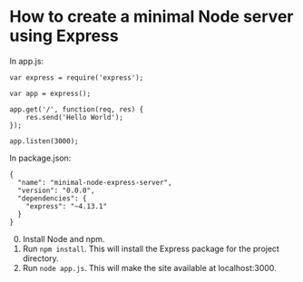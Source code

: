 # How to create a minimal Node server using Express

In app.js:

    var express = require('express');

    var app = express();

    app.get('/', function(req, res) {
        res.send('Hello World');
    });

    app.listen(3000);

In package.json:

    {
      "name": "minimal-node-express-server",
      "version": "0.0.0",
      "dependencies": {
        "express": "~4.13.1"
      }
    }

0. Install Node and npm.
1. Run `npm install`. This will install the Express package for the project directory.
2. Run `node app.js`. This will make the site available at localhost:3000.
